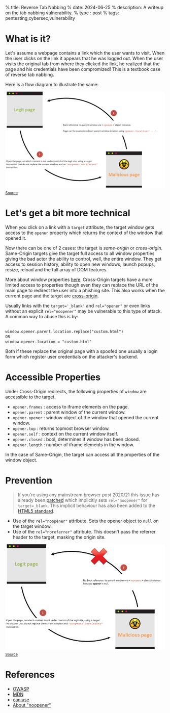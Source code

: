 % title: Reverse Tab Nabbing
% date: 2024-06-25
% description: A writeup on the tab nabbing vulnerability.
% type : post
% tags: pentesting,cybersec,vulnerability

# What is it?
Let's assume a webpage contains a link which the user wants to visit. When the user clicks on the link it appears that he was logged out. When the user visits the original tab from where they clicked the link, he realized that the page and his credentials have been compromized! This is a textbook case of reverse tab nabbing.

Here is a flow diagram to illustrate the same: 

![tabnabbing](../assets/nabbing.png)
<sub>[Source](https://owasp.org/www-community/attacks/Reverse_Tabnabbing)</sub> 
# Let's get a bit more technical
When you click on a link with a `target` attribute, the target window gets access to the `opener` property which returns the context of the window that opened it. 

Now there can be one of 2 cases: the target is *same-origin* or *cross-origin*. Same-Origin targets give the target full access to all window properties giving the bad actor the ability to control, well, the entire window. They get access to session history, ability to open new windows, launch popups, resize, reload and the full array of DOM features.

More about window properties [here](https://www.sitepoint.com/javascript-window-object/). Cross-Origin targets have a more limited access to properties though even they can replace the URL of the main page to redirect the user into a phishing site.
This also works when the current page and the target are [cross-origin](https://fetch.spec.whatwg.org/#http-cors-protocol).

Usually links with the `target='_blank'` and `rel="opener"` or even links without an explicit `rel="noopener"` may be vulnerable to this type of attack. A common way to abuse this is by:

```text

window.opener.parent.location.replace("custom.html")
OR
window.opener.location = "custom.html"

```

Both if these replace the original page with a spoofed one usually a login form which register user credentials on the attacker's backend. 

# Accessible Properties

Under Cross-Origin redirects, the following properties of `window` are accessible to the target.

- `opener.frames` : access to iframe elements on the page.
- `opener.parent` : parent window of the current window.
- `opener.opener` : window object of the window that opened the current window.
- `opener.top` : returns topmost browser window.
- `opener.self` : context on the current window itself.
- `opener.closed` : bool, determines if window has been closed.
- `opener.length` : number of iframe elements in the window.

In the case of Same-Origin, the target can access all the properties of the window object.

# Prevention
> If you're using any mainstream browser *post* 2020/21 this issue has already been [patched](https://portswigger.net/daily-swig/upcoming-google-chrome-update-will-eradicate-reverse-tabnabbing-attacks) which implicitly sets `rel="noopener"` for `target=_blank`. This implicit behaviour has also been added to the [HTML5 standard](https://github.com/whatwg/html/issues/4078).

- Use of the `rel="noopener"` attribute. Sets the opener object to `null` on the target window.
- Use of the `rel="noreferrer"` attribute. This doesn't pass the referrer header to the target, masking the origin site.

![nobacklink](../assets/safenabbing.png)
<sub>[Source](https://owasp.org/www-community/attacks/Reverse_Tabnabbing)</sub>

# References
- [OWASP](https://owasp.org/www-community/attacks/Reverse_Tabnabbing)
- [MDN](https://developer.mozilla.org/en-US/docs/Web/API/Window/opener)
- [caniuse](https://caniuse.com/?search=noreferrer)
- [About "noopener"](https://mathiasbynens.github.io/rel-noopener/)
